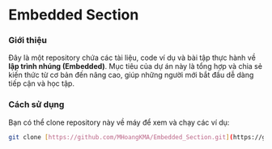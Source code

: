 # Embedded Section

### Giới thiệu
Đây là một repository chứa các tài liệu, code ví dụ và bài tập thực hành về **lập trình nhúng (Embedded)**. Mục tiêu của dự án này là tổng hợp và chia sẻ kiến thức từ cơ bản đến nâng cao, giúp những người mới bắt đầu dễ dàng tiếp cận và học tập.

### Cách sử dụng
Bạn có thể clone repository này về máy để xem và chạy các ví dụ:
```bash
git clone [https://github.com/MHoangKMA/Embedded_Section.git](https://github.com/MHoangKMA/Embedded_Section.git)